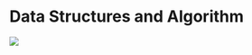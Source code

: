 <h1>Data Structures and Algorithm </h1>
<img src="https://miro.medium.com/max/560/1*24LiyL--J77SYgMJyL-hhw.png">
